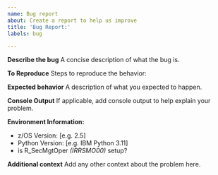 ```yaml
---
name: Bug report
about: Create a report to help us improve
title: 'Bug Report:'
labels: bug

---
```


**Describe the bug**
A concise description of what the bug is.

**To Reproduce**
Steps to reproduce the behavior:

**Expected behavior**
A description of what you expected to happen.

**Console Output**
If applicable, add console output to help explain your problem.

**Environment Information:**
 - z/OS Version: [e.g. 2.5]
 - Python Version: [e.g. IBM Python 3.11]
 - is R_SecMgtOper _(IRRSMO00)_ setup?

**Additional context**
Add any other context about the problem here.
